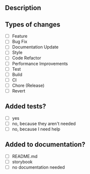<!--- Provide a general summary of your changes in the Title above -->

## Description
<!--- Describe your changes in detail -->

## Types of changes
<!--- What types of changes does your modules introduce? Put an `x` in all the boxes that apply: -->
- [ ] Feature
- [ ] Bug Fix
- [ ] Documentation Update
- [ ] Style
- [ ] Code Refactor
- [ ] Performance Improvements
- [ ] Test
- [ ] Build
- [ ] CI
- [ ] Chore (Release)
- [ ] Revert

## Added tests?

- [ ] yes
- [ ] no, because they aren't needed
- [ ] no, because I need help

## Added to documentation?

- [ ] README.md
- [ ] storybook
- [ ] no documentation needed